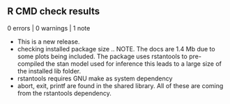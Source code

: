 ## R CMD check results

0 errors | 0 warnings | 1 note

* This is a new release.
* checking installed package size .. NOTE. The docs are 1.4 Mb due to some 
plots being included. The package uses rstantools to pre-compiled the stan
model used for inference this leads to a large size of the installed lib
folder.
* rstantools requires GNU make as system dependency
* abort, exit, printf are found in the shared library. All of these are coming
from the rstantools dependency.
